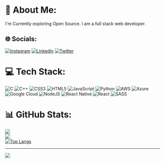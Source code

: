 # 💫 About Me:
I'm Currently exploring Open Source.
I am a full stack web developer.



## 🌐 Socials:
[![Instagram](https://img.shields.io/badge/Instagram-%23E4405F.svg?logo=Instagram&logoColor=white)](https://instagram.com/_nishant1_kumar) [![LinkedIn](https://img.shields.io/badge/LinkedIn-%230077B5.svg?logo=linkedin&logoColor=white)](https://linkedin.com/in/nishant-kumar-b198b822b) [![Twitter](https://img.shields.io/badge/Twitter-%231DA1F2.svg?logo=Twitter&logoColor=white)](https://twitter.com/Nishant85292675) 

# 💻 Tech Stack:
![C](https://img.shields.io/badge/c-%2300599C.svg?style=for-the-badge&logo=c&logoColor=white) ![C++](https://img.shields.io/badge/c++-%2300599C.svg?style=for-the-badge&logo=c%2B%2B&logoColor=white) ![CSS3](https://img.shields.io/badge/css3-%231572B6.svg?style=for-the-badge&logo=css3&logoColor=white) ![HTML5](https://img.shields.io/badge/html5-%23E34F26.svg?style=for-the-badge&logo=html5&logoColor=white) ![JavaScript](https://img.shields.io/badge/javascript-%23323330.svg?style=for-the-badge&logo=javascript&logoColor=%23F7DF1E) ![Python](https://img.shields.io/badge/python-3670A0?style=for-the-badge&logo=python&logoColor=ffdd54) ![AWS](https://img.shields.io/badge/AWS-%23FF9900.svg?style=for-the-badge&logo=amazon-aws&logoColor=white) ![Azure](https://img.shields.io/badge/azure-%230072C6.svg?style=for-the-badge&logo=azure-devops&logoColor=white) ![Google Cloud](https://img.shields.io/badge/Google%20Cloud-%234285F4.svg?style=for-the-badge&logo=google-cloud&logoColor=white) ![NodeJS](https://img.shields.io/badge/node.js-6DA55F?style=for-the-badge&logo=node.js&logoColor=white) ![React Native](https://img.shields.io/badge/react_native-%2320232a.svg?style=for-the-badge&logo=react&logoColor=%2361DAFB) ![React](https://img.shields.io/badge/react-%2320232a.svg?style=for-the-badge&logo=react&logoColor=%2361DAFB) ![SASS](https://img.shields.io/badge/SASS-hotpink.svg?style=for-the-badge&logo=SASS&logoColor=white)
# 📊 GitHub Stats:
![](https://github-readme-stats.vercel.app/api?username=Hemant2335&theme=dark&hide_border=false&include_all_commits=false&count_private=false)<br/>
![](https://github-readme-streak-stats.herokuapp.com/?user=Hemant2335&theme=dark&hide_border=false)<br/>
[![Top Langs](https://github-readme-stats.vercel.app/api/top-langs/?username=Hemant2335)](https://github.com/Hemant2335/github-readme-stats)

---
[![](https://visitcount.itsvg.in/api?id=Hemant2335&icon=0&color=0)](https://visitcount.itsvg.in)

<!-- Proudly created with GPRM ( https://gprm.itsvg.in ) -->
